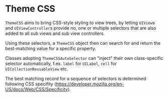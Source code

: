 # Theme CSS

`ThemeCSS` aims to bring CSS-style styling to view trees, by letting `UIView`s and `UIViewController`s provide no, one or multiple selectors that are also added to all sub views and sub view controllers.

Using these selectors, a `ThemeCSS` object then can search for and return the best-matching value for a specific property.

Classes adopting `ThemeCSSAutoSelector` can "inject" their own class-specific selector automatically, f.ex. `label` for `UILabel`, `cell` for `UICollectionReusableView` etc. 

The best matching record for a sequence of selectors is determined following CSS specifity (https://developer.mozilla.org/en-US/docs/Web/CSS/Specificity). 
